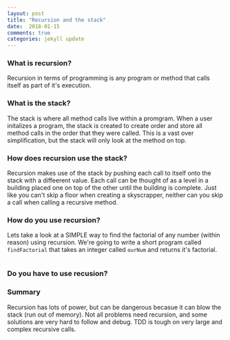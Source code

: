 ```yaml
---
layout: post
title: "Recursion and the stack"
date:  2018-01-15
comments: true
categories: jekyll update
---
```


### What is recursion?

Recursion in terms of programming is any program or method that calls itself as part of it's execution.

### What is the stack?

The stack is where all method calls live within a promgram. When a user initalizes a program, the stack is created to create order and store all method calls in the order that they were called. This is a vast over simplification, but the stack will only look at the method on top.

### How does recursion use the stack?

Recursion makes use of the stack by pushing each call to itself onto the stack with a diffeerent value. Each call can be thought of as a level in a building placed one on top of the other until the building is complete. Just like you can't skip a floor when creating a skyscrapper, neither can you skip a call when calling a recursive method.

### How do you use recursion?

Lets take a look at a SIMPLE way to find the factorial of any number (within reason) using recursion. We're going to write a short program called `findFactorial` that takes an integer called `ourNum` and returns it's factorial.

```java

```

### Do you have to use recusion?


### Summary

Recursion has lots of power, but can be dangerous becasue it can blow the stack (run out of memory).
Not all problems need recursion, and some solutions are very hard to follow and debug.
TDD is tough on very large and complex recursive calls.
